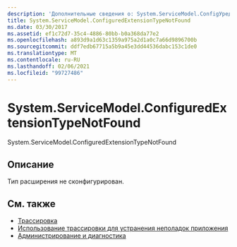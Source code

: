 ```yaml
---
description: 'Дополнительные сведения о: System.ServiceModel.ConfigУредекстенсионтипенотфаунд'
title: System.ServiceModel.ConfiguredExtensionTypeNotFound
ms.date: 03/30/2017
ms.assetid: ef1c72d7-35c4-4886-80bb-b0a368da77e2
ms.openlocfilehash: a893d9a1d63c1359a975a2d1a0c7a66d9896700b
ms.sourcegitcommit: ddf7edb67715a5b9a45e3dd44536dabc153c1de0
ms.translationtype: MT
ms.contentlocale: ru-RU
ms.lasthandoff: 02/06/2021
ms.locfileid: "99727486"
---
```

# <a name="systemservicemodelconfiguredextensiontypenotfound"></a>System.ServiceModel.ConfiguredExtensionTypeNotFound

System.ServiceModel.ConfiguredExtensionTypeNotFound  
  
## <a name="description"></a>Описание  

 Тип расширения не сконфигурирован.  
  
## <a name="see-also"></a>См. также

- [Трассировка](index.md)
- [Использование трассировки для устранения неполадок приложения](using-tracing-to-troubleshoot-your-application.md)
- [Администрирование и диагностика](../index.md)
